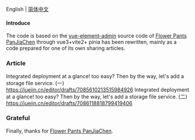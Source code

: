 English | [简体中文](./README.md)

#### Introduce

The code is based on the [vue-element-admin](https://github.com/PanJiaChen/vue-element-admin) source code of [Flower Pants PanJiaChen](https://github.com/PanJiaChen) through vue3+vite2+ pinia has been rewritten, mainly as a code prepared for one of its own sharing articles.

### Article

Integrated deployment at a glance! too easy? Then by the way, let's add a storage file service. (一) https://juejin.cn/editor/drafts/7085610213515984926
Integrated deployment at a glance! too easy? Then by the way, let's add a storage file service. (二) https://juejin.cn/editor/drafts/7086118818799419406

### Grateful

Finally, thanks for [Flower Pants PanJiaChen](https://github.com/PanJiaChen).

